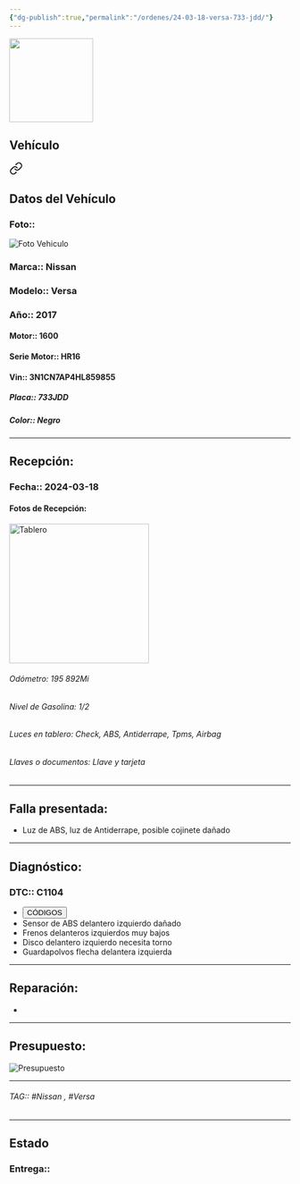 ```yaml
---
{"dg-publish":true,"permalink":"/ordenes/24-03-18-versa-733-jdd/"}
---
```


<img src="https://lh3.googleusercontent.com/d/137fl3TIZ0-PU8b-Pt0bsjclwHub_u78G" width="150">

## Vehículo

<div class="transclusion internal-embed is-loaded"><a class="markdown-embed-link" href="/vehiculos/nissan/versa-733-jdd/#datos-del-vehiculo" aria-label="Open link"><svg xmlns="http://www.w3.org/2000/svg" width="24" height="24" viewBox="0 0 24 24" fill="none" stroke="currentColor" stroke-width="2" stroke-linecap="round" stroke-linejoin="round" class="svg-icon lucide-link"><path d="M10 13a5 5 0 0 0 7.54.54l3-3a5 5 0 0 0-7.07-7.07l-1.72 1.71"></path><path d="M14 11a5 5 0 0 0-7.54-.54l-3 3a5 5 0 0 0 7.07 7.07l1.71-1.71"></path></svg></a><div class="markdown-embed">



## Datos del Vehículo 
### Foto:: 
<img src="https://lh3.googleusercontent.com/d/1Iw1hR2ZZ-207TFnVJNKzCWZbKu6roMde" Alt="Foto Vehiculo">

### Marca:: Nissan
### Modelo:: Versa 
### Año:: 2017
#### Motor:: 1600
#### Serie Motor:: HR16
#### Vin:: 3N1CN7AP4HL859855
##### Placa:: 733JDD
##### Color:: Negro
---


</div></div>


## Recepción:
### Fecha:: 2024-03-18
#### Fotos de Recepción: 
<img src="https://lh3.googleusercontent.com/d/1IyXnjaRpQqdSNSDouEP3eqAEfkOLtzjJ" width="250" Alt="Tablero">

###### Odómetro: 195 892Mi
###### Nivel de Gasolina: 1/2
###### Luces en tablero: Check, ABS, Antiderrape, Tpms, Airbag 
###### Llaves o documentos: Llave y tarjeta 

---

## Falla presentada:
- Luz de ABS, luz de Antiderrape, posible cojinete dañado 


---

## Diagnóstico:
### DTC:: C1104

- <a href="https://usait.x431.com/Home/Report/reportDetail/diagnose_record_id/71a993e9geKwAEnRKwTdOMDhnR/report_type/D/l/es/timezone/-6"><button class="btn success">CÓDIGOS</button></a>
- Sensor de ABS delantero izquierdo dañado
- Frenos delanteros izquierdos muy bajos 
- Disco delantero izquierdo necesita torno 
- Guardapolvos flecha delantera izquierda 

---
## Reparación:
- 

---

## Presupuesto:

<img src="https://lh3.googleusercontent.com/d/" Alt="Presupuesto">

---

###### TAG:: #Nissan , #Versa 

---

## Estado

### Entrega:: 



